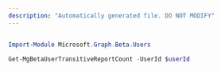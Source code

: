 ```yaml
---
description: "Automatically generated file. DO NOT MODIFY"
---
```


```powershell

Import-Module Microsoft.Graph.Beta.Users

Get-MgBetaUserTransitiveReportCount -UserId $userId

```